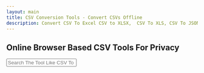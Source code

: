 ```yaml
---
layout: main
title: CSV Conversion Tools - Convert CSVs Offline
description: Convert CSV To Excel CSV to XLSX,  CSV To XLS, CSV To JSON, CSV to XML, CSV To TXT, CSV To SQL and so on . Conversion done offline.;
---
```


<section style="width: 100%;">
    <h1>Online Browser Based CSV Tools For Privacy</h1>
<div class="search-container">
   <i class="fas fa-search search-icon"></i>
   <input type="text" class="search-bar" id="searchInput" placeholder="Search The Tool Like CSV To SQL ....">
</div>

<div class="container">
<div class="tool-grid" id="toolsGrid">
</div>
</div>

<script src="/assets/js/csv-tools.js"></script>
